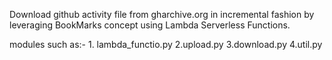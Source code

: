 Download github activity file from gharchive.org in incremental fashion by leveraging BookMarks concept
using Lambda Serverless Functions.

modules such as:-
	1. lambda_functio.py 
	2.upload.py
	3.download.py
	4.util.py
 

